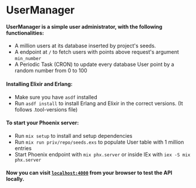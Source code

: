 # UserManager

#### UserManager is a simple user administrator, with the following functionalities:
 - A million users at its database inserted by project's seeds.
 - A endpoint at `/` to fetch users with points above request's argument `min_number`
 - A Periodic Task (CRON) to update every database User point by a random number from 0 to 100

#### Installing Elixir and Erlang:

 * Make sure you have `asdf` installed
 * Run `asdf install` to install Erlang and Elixir in the correct versions. (It follows .tool-versions file)

#### To start your Phoenix server:

  * Run `mix setup` to install and setup dependencies
  * Run `mix run priv/repo/seeds.exs` to populate User table with 1 million entries
  * Start Phoenix endpoint with `mix phx.server` or inside IEx with `iex -S mix phx.server`

#### Now you can visit [`localhost:4000`](http://localhost:4000) from your browser to test the API locally.

